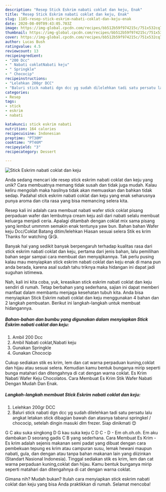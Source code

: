 ```yaml
---
description: "Resep Stick Eskrim nabati coklat dan keju, Enak"
title: "Resep Stick Eskrim nabati coklat dan keju, Enak"
slug: 1185-resep-stick-eskrim-nabati-coklat-dan-keju-enak
date: 2020-08-09T09:43:05.703Z
image: https://img-global.cpcdn.com/recipes/bb512b59f974215c/751x532cq70/stick-eskrim-nabati-coklat-dan-keju-foto-resep-utama.jpg
thumbnail: https://img-global.cpcdn.com/recipes/bb512b59f974215c/751x532cq70/stick-eskrim-nabati-coklat-dan-keju-foto-resep-utama.jpg
cover: https://img-global.cpcdn.com/recipes/bb512b59f974215c/751x532cq70/stick-eskrim-nabati-coklat-dan-keju-foto-resep-utama.jpg
author: Lucas Bush
ratingvalue: 4.5
reviewcount: 13
recipeingredient:
- "200 Dcc"
- " Nabati coklatNabati keju"
- " Springkle"
- " Chococip"
recipeinstructions:
- "Lelehkan 200gr DCC"
- "Baluri stick nabati dgn dcc yg sudah dilelehkan tadi satu persatu lalu angkat letakan stick dibagian bawah dan atasnya tabarui springkel / chococip, setelah dingin masuki dlm frezer. Siap dinikmati 😊"
categories:
- Resep
tags:
- stick
- eskrim
- nabati

katakunci: stick eskrim nabati 
nutrition: 164 calories
recipecuisine: Indonesian
preptime: "PT30M"
cooktime: "PT46M"
recipeyield: "3"
recipecategory: Dessert

---
```



![Stick Eskrim nabati coklat dan keju](https://img-global.cpcdn.com/recipes/bb512b59f974215c/751x532cq70/stick-eskrim-nabati-coklat-dan-keju-foto-resep-utama.jpg)

Anda sedang mencari ide resep stick eskrim nabati coklat dan keju yang unik? Cara membuatnya memang tidak susah dan tidak juga mudah. Kalau keliru mengolah maka hasilnya tidak akan memuaskan dan bahkan tidak sedap. Padahal stick eskrim nabati coklat dan keju yang enak seharusnya punya aroma dan cita rasa yang bisa memancing selera kita.

Resep kali ini adalah cara membuat nabati wafer stick coklat pisang perpaduan wafer dan lembutnya cream keju asli dari nabati selalu membuat keluarga menjadi ceria. Apalagi ditambah dengan coklat mix sama pisang yang lembut ummmm semakin enak tentunya yaw bun. Bahan bahan Wafer keju Dcc/Coklat Batang ditim/lelehkan Hiasan sesuai selera Stik es krim Thanks for watching 😘😘.

Banyak hal yang sedikit banyak berpengaruh terhadap kualitas rasa dari stick eskrim nabati coklat dan keju, pertama dari jenis bahan, lalu pemilihan bahan segar sampai cara membuat dan menyajikannya. Tak perlu pusing kalau mau menyiapkan stick eskrim nabati coklat dan keju enak di mana pun anda berada, karena asal sudah tahu triknya maka hidangan ini dapat jadi suguhan istimewa.


Nah, kali ini kita coba, yuk, kreasikan stick eskrim nabati coklat dan keju sendiri di rumah. Tetap berbahan yang sederhana, sajian ini dapat memberi manfaat dalam membantu menjaga kesehatan tubuh kita. Anda bisa menyiapkan Stick Eskrim nabati coklat dan keju menggunakan 4 bahan dan 2 langkah pembuatan. Berikut ini langkah-langkah untuk membuat hidangannya.

<!--inarticleads1-->

##### Bahan-bahan dan bumbu yang digunakan dalam menyiapkan Stick Eskrim nabati coklat dan keju:

1. Ambil 200 Dcc
1. Ambil  Nabati coklat,Nabati keju
1. Gunakan  Springkle
1. Gunakan  Chococip


Cukup sediakan stik es krim, lem dan cat warna perpaduan kuning,coklat dan hijau atau sesuai selera. Kemudian kamu bentuk bunganya mirip seperti bunga matahari dan ditengahnya di cat dengan warna coklat. Es Krim Nabati Wafer Keju Chocolatos. Cara Membuat Es Krim Stik Wafer Nabati Dengan Mudah Dan Enak. 

<!--inarticleads2-->

##### Langkah-langkah membuat Stick Eskrim nabati coklat dan keju:

1. Lelehkan 200gr DCC
1. Baluri stick nabati dgn dcc yg sudah dilelehkan tadi satu persatu lalu angkat letakan stick dibagian bawah dan atasnya tabarui springkel / chococip, setelah dingin masuki dlm frezer. Siap dinikmati 😊


G C aku suka singkong D G kau suka keju C D C - D - Em oh.oh.oh. Em aku dambakan D seorang gadis C B yang sederhana. Cara Membuat Es Krim - Es krim adalah sejenis makanan semi padat yang dibuat dengan cara pembekuan tepung es krim atau campuran susu, lemak hewani maupun nabati, gula, dan dengan atau tanpa bahan makanan lain yang diizinkan (Standart Nasional Indonesia). Tinggal sediakan stik es krim, lem dan cat warna perpaduan kuning,coklat dan hijau. Kamu bentuk bunganya mirip seperti matahari dan ditengahnya di cat dengan warna coklat. 

Gimana nih? Mudah bukan? Itulah cara menyiapkan stick eskrim nabati coklat dan keju yang bisa Anda praktikkan di rumah. Selamat mencoba!
